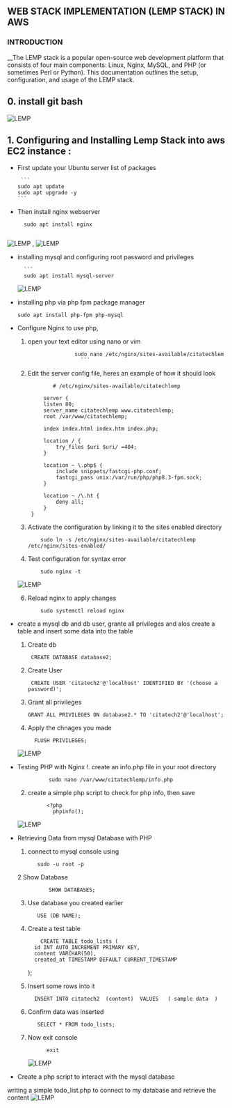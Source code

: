 ## WEB STACK IMPLEMENTATION (LEMP STACK) IN AWS 

### INTRODUCTION

__The LEMP stack is a popular open-source web development platform that consists of four main components: Linux, Nginx, MySQL, and PHP (or sometimes Perl or Python). This documentation outlines the setup, configuration, and usage of the LEMP stack.


## 0. install git bash

  ![LEMP ](https://github.com/citadelict/My-devops-Journey/blob/main/LEMP/gitbash.png)
   
   

## 1.  Configuring and Installing Lemp Stack into aws EC2 instance : 
  * First update your Ubuntu server list of packages
    
         ```
        sudo apt update
        sudo apt upgrade -y
        ```
  *  Then install nginx webserver
      ```
        sudo apt install nginx
        
        ```
![LEMP ](https://github.com/citadelict/My-devops-Journey/blob/main/LEMP/installed%20Nginx.png)  , 
![LEMP ](https://github.com/citadelict/My-devops-Journey/blob/main/LEMP/nginx.png)  

  * installing mysql and configuring root password and privileges
    
        
          ```
          sudo apt install mysql-server

     ![LEMP ](https://github.com/citadelict/My-devops-Journey/blob/main/LEMP/installed%20mysql.png)

 
    

* installing php via php fpm package manager 
  

    ```
    sudo apt install php-fpm php-mysql
     ```
    

* Configure Nginx to use php,
  1. open your text editor using nano or vim

                        sudo nano /etc/nginx/sites-available/citatechlem
                          ```
  2. Edit the server config file, heres an example of how it should look

                 # /etc/nginx/sites-available/citatechlemp

              server {
              listen 80;
              server_name citatechlemp www.citatechlemp;
              root /var/www/citatechlemp;
          
              index index.html index.htm index.php;
          
              location / {
                  try_files $uri $uri/ =404;
              }
          
              location ~ \.php$ {
                  include snippets/fastcgi-php.conf;
                  fastcgi_pass unix:/var/run/php/php8.3-fpm.sock;
              }
          
              location ~ /\.ht {
                  deny all;
              }
          }
                         
  3. Activate the configuration by linking it to the sites enabled directory

             sudo ln -s /etc/nginx/sites-available/citatechlemp /etc/nginx/sites-enabled/

  4. Test configuration for syntax error

             sudo nginx -t

    ![LEMP ](https://github.com/citadelict/My-devops-Journey/blob/main/LEMP/test%20nginx%20config.png)

  6. Reload nginx to apply changes
 
             sudo systemctl reload nginx

* create a mysql db and db user, grante all privileges and alos create a table
and insert some data into the table

    1. Create db
       
            CREATE DATABASE database2;

    2. Create User

            CREATE USER 'citatech2'@'localhost' IDENTIFIED BY '(choose a password)';

    3. Grant all privileges

           GRANT ALL PRIVILEGES ON database2.* TO 'citatech2'@'localhost';

   4. Apply the chnages you made

            FLUSH PRIVILEGES;

  ![LEMP ](https://github.com/citadelict/My-devops-Journey/blob/main/LEMP/db%20user%20and%20pwd.png)

* Testing PHP with Nginx
      !. create an info.php file in your root directory

                sudo nano /var/www/citatechlemp/info.php
     2. create a simple php script to check for php info, then save 

                
                  <?php
                    phpinfo();
     ![LEMP ](https://github.com/citadelict/My-devops-Journey/blob/main/LEMP/testing%20php%20with%20nginx.png)

* Retrieving Data from mysql Database with PHP
     1.  connect to mysql console using
 
                sudo -u root -p

     2 Show Database

                SHOW DATABASES;

  
     3.  Use database you created earlier

                USE (DB NAME);

     4. Create a test table

                CREATE TABLE todo_lists (
              id INT AUTO_INCREMENT PRIMARY KEY,
              content VARCHAR(50),
              created_at TIMESTAMP DEFAULT CURRENT_TIMESTAMP
          );

     5. Insert some rows into it

              INSERT INTO citatech2  (content)  VALUES   ( sample data  )


     6.  Confirm data was inserted
 
                SELECT * FROM todo_lists;

    7. Now exit console

                 exit
        ![LEMP ](https://github.com/citadelict/My-devops-Journey/blob/main/LEMP/mysql%20db2.png)  

* Create a php script to interact with the mysql database
  

                    

              
    


writing a simple todo_list.php to connect to my database and retrieve the content  ![LEMP ](https://github.com/citadelict/My-devops-Journey/blob/main/LEMP/todo_list.php.png)  





